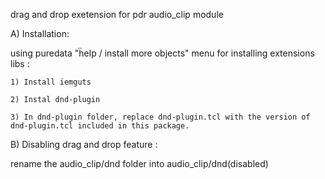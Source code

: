 drag and drop exetension for pdr audio_clip module

A) Installation: 

using puredata "ḧelp / install more objects"  menu for installing extensions libs :

	1) Install iemguts 

	2) Instal dnd-plugin 

	3) In dnd-plugin folder, replace dnd-plugin.tcl with the version of dnd-plugin.tcl included in this package.

B) Disabling drag and drop feature :

rename the audio_clip/dnd folder into audio_clip/dnd(disabled)